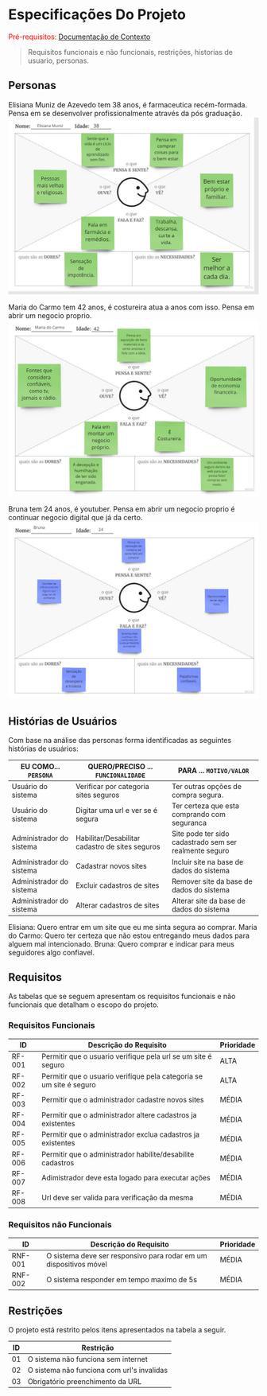 # Especificações Do Projeto

<span style="color:red">Pré-requisitos: <a href="1-Contexto.md"> Documentação de Contexto</a></span>

> Requisitos funcionais e não funcionais,
> restrições, 
> historias de usuario,
> personas.

## Personas

Elisiana Muniz de Azevedo tem 38 anos, é farmaceutica recém-formada.
Pensa em se desenvolver profissionalmente através da pós graduação.
![elisiana](images/elisiana.jpg)

Maria do Carmo tem 42 anos, é costureira atua a anos com isso.
Pensa em abrir um negocio proprio.
![maria-do-carmo](images/maria-do-carmo.jpg)

Bruna tem 24 anos, é youtuber.
Pensa em abrir um negocio proprio é continuar negocio digital que já da certo.
![bruna](images/bruna.jpg)

## Histórias de Usuários

Com base na análise das personas forma identificadas as seguintes histórias de usuários:

|EU COMO... `PERSONA`| QUERO/PRECISO ... `FUNCIONALIDADE` |PARA ... `MOTIVO/VALOR`                 |
|--------------------|------------------------------------|----------------------------------------|
| Usuário do sistema | Verificar por categoria sites seguros | Ter outras opções de compra segura. |
| Usuário do sistema | Digitar uma url e ver se é segura  | Ter certeza que esta comprando com seguranca |
| Administrador do sistema | Habilitar/Desabilitar cadastro de sites seguros | Site pode ter sido cadastrado sem ser realmente seguro |
| Administrador do sistema | Cadastrar novos sites | Incluir site na base de dados do sistema |
| Administrador do sistema | Excluir cadastros de sites | Remover site da base de dados do sistema |
| Administrador do sistema | Alterar cadastros de sites | Alterar site da base de dados do sistema |

Elisiana: Quero entrar em um site que eu me sinta segura ao comprar.
Maria do Carmo: Quero ter certeza que não estou entregando meus dados para alguem mal intencionado.
Bruna: Quero comprar e indicar para meus seguidores algo confiavel.

## Requisitos

As tabelas que se seguem apresentam os requisitos funcionais e não funcionais que detalham o escopo do projeto.

### Requisitos Funcionais

|ID    | Descrição do Requisito                                              | Prioridade |
|------|---------------------------------------------------------------------|------------|
|RF-001| Permitir que o usuario verifique pela url se um site é seguro       | ALTA       | 
|RF-002| Permitir que o usuario verifique pela categoria se um site é seguro | ALTA       |
|RF-003| Permitir que o administrador cadastre novos sites                   | MÉDIA      |
|RF-004| Permitir que o administrador altere cadastros ja existentes         | MÉDIA      |
|RF-005| Permitir que o administrador exclua cadastros ja existentes         | MÉDIA      |
|RF-006| Permitir que o administrador habilite/desabilite cadastros          | MÉDIA      |
|RF-007| Adimistrador deve esta logado para executar ações                   | MÉDIA      |
|RF-008| Url deve ser valida para verificação da mesma                       | MÉDIA      |


### Requisitos não Funcionais

|ID     | Descrição do Requisito                                            |Prioridade |
|-------|-------------------------------------------------------------------|-----------|
|RNF-001| O sistema deve ser responsivo para rodar em um dispositivos móvel | MÉDIA     | 
|RNF-002| O sistema responder em tempo maximo de 5s                         | MÉDIA     | 

## Restrições

O projeto está restrito pelos itens apresentados na tabela a seguir.

|ID| Restrição                                             |
|--|-------------------------------------------------------|
|01| O sistema não funciona sem internet                   |
|02| O sistema não funciona com url's invalidas            |
|03| Obrigatório preenchimento da URL                      |
